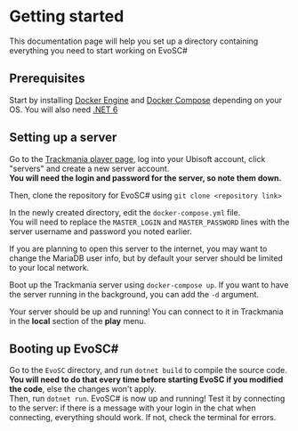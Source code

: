 # Getting started

This documentation page will help you set up a directory containing everything you need to start working on EvoSC#

## Prerequisites

Start by installing [Docker Engine](https://docs.docker.com/engine/install/) and [Docker Compose](https://docs.docker.com/compose/install/) depending on your OS.
You will also need [.NET 6](https://dotnet.microsoft.com/en-us/download)

## Setting up a server

Go to the [Trackmania player page](https://players.trackmania.com/), log into your Ubisoft account, click "servers" and create a new server account.  
**You will need the login and password for the server, so note them down.**

Then, clone the repository for EvoSC# using `git clone <repository link>`  
  
In the newly created directory, edit the `docker-compose.yml` file.  
You will need to replace the ``MASTER_LOGIN`` and ``MASTER_PASSWORD`` lines with the server username and password you noted earlier.  
  
If you are planning to open this server to the internet, you may want to change the MariaDB user info, but by default your server should be limited to your local network.

Boot up the Trackmania server using ``docker-compose up``. If you want to have the server running in the background, you can add the `-d` argument.  
  
Your server should be up and running! You can connect to it in Trackmania in the __local__ section of the __play__ menu.

## Booting up EvoSC#

Go to the ``EvoSC`` directory, and run ``dotnet build`` to compile the source code. __You will need to do that every time before starting EvoSC if you modified the code__, else the changes won't apply.  
Then, run ``dotnet run``. EvoSC# is now up and running! Test it by connecting to the server: if there is a message with your login in the chat when connecting, everything should work. If not, check the terminal for errors.